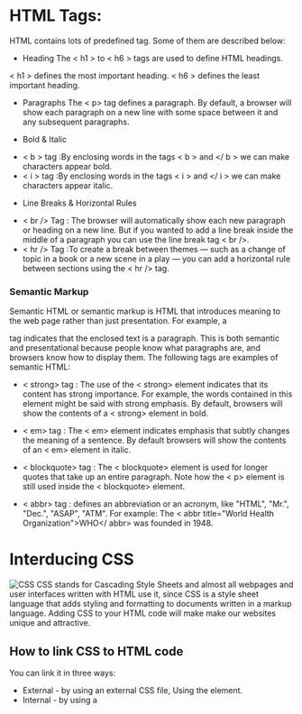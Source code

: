 
# HTML Tags:
HTML contains lots of predefined tag. Some of them are described below:

* Heading
The < h1 > to < h6 > tags are used to define HTML headings.

< h1 > defines the most important heading. < h6 > defines the least important heading.

* Paragraphs 
The < p> tag defines a paragraph. By default, a browser will show each paragraph on a new line with some space between it and any subsequent paragraphs.

* Bold & Italic
- < b > tag :By enclosing words in the tags < b > and </ b > we can make characters appear bold.
- < i > tag :By enclosing words in the tags < i > and </ i > we can make characters appear italic.

 * Line Breaks & Horizontal Rules
 - < br /> Tag : The browser will automatically show each new paragraph or heading on a new line. But if you wanted to add a line break inside the middle of a paragraph you can use the line break tag < br />.
 - < hr /> Tag :To create a break between themes — such as a change of topic in a book or a new scene in a play — you can add a horizontal rule between sections using the < hr /> tag.

 ### Semantic Markup

 Semantic HTML or semantic markup is HTML that introduces meaning to the web page rather than just presentation. For example, a <p> tag indicates that the enclosed text is a paragraph. This is both semantic and presentational because people know what paragraphs are, and browsers know how to display them. The following tags are examples of semantic HTML:

 - < strong> tag :
The use of the < strong>
element indicates that its
content has strong importance.
For example, the words
contained in this element might
be said with strong emphasis.
By default, browsers will show
the contents of a < strong>
element in bold.

- < em> tag :
The < em> element indicates
emphasis that subtly changes
the meaning of a sentence.
By default browsers will show
the contents of an < em> element
in italic.

- < blockquote> tag :
The < blockquote> element is
used for longer quotes that take
up an entire paragraph. Note
how the < p> element is still
used inside the < blockquote>
element. 

- < abbr> tag : defines an abbreviation or an acronym, like "HTML", "Mr.", "Dec.", "ASAP", "ATM". For example: 
The < abbr title="World Health Organization">WHO</ abbr> was founded in 1948.

# Interducing CSS  
![CSS](https://www.tutorialrepublic.com/lib/images/css-illustration.png)
CSS stands for Cascading Style Sheets and almost all webpages and user interfaces written with HTML use it, since CSS is a style sheet language that adds styling and formatting to documents written in a markup language. Adding CSS to your HTML code will make make our websites unique and attractive.

## How to link CSS to HTML code
You can link it in three ways:
* External - by using an external CSS file, Using the <link> element.
* Internal - by using a <style> *element* in the <*head*> *section*
* Inline - by using the style attribute in HTML elements

## CSS Syntax
![CSSS](https://www.tutorialrepublic.com/lib/images/css-selector.png)

As you can see, The *selector* specifies which element or elements in the HTML page the CSS rule applies to. While the *declarations* within the block determines how the elements are formatted on a webpage. Each declaration consists of a property and a value separated by a colon (:) and ending with a semicolon (;), and the declaration groups are surrounded by curly braces {}. The property is the style attribute you want to format; for example you can change the padding, color, font , etc. 

## CSS Selectors

In CSS, selectors are patterns used to select the element(s) you want to style. Selectors are one of the most important aspects of CSS as they allow you to target specific elements on your web page in various ways so that they can be styled.
There are several types of selectors in CSS, the table below mentions the common used ones:

| Selector | description |
| ---:| ---:|
|Element Type Selectors   | matches all instance of the element in the document with the corresponding element type name. | 
| Id Selectors  | The id selector is used to define style rules for a single or unique element  |
| Class Selectors  | Selects all elements set within its class attribute |


# Basic JavaScript Instructions

![prog](https://res.cloudinary.com/springboard-images/image/upload/q_auto,f_auto,fl_lossy/wordpress/2019/08/sb-blog-java.png)

* Statements
A script is a series of instructions that a computer can follow one-by-one.
Each individual instruction or step is known as a statement.
Statements should end with a semicolon. 

![prog1](https://i1.wp.com/pandabunnytech.com/wp-content/uploads/2018/11/types-of-statements-in-javascript-e1543313160116.png)

* Comments
    You should write comments to explain what your code does. They help make your code easier to read and understand. This can help you and others who read your code. There are two ways to add a comment:
    1. Single comment: by adding  //  
    2. Multi-line comment: by writting your comment in between  /*   */  
              
* Variable
  
    ![varsec](https://miro.medium.com/max/734/1*IKWdLy1iqPGcVgaYZDlhvg.png)

     variables are used to store data values. JavaScript uses the **var**  keyword to declare variables. An equal sign is used to assign values to variables.   
            For example: var sum = 0 ;

     Multiple data types can be stored in variables,  JavaScript distinguishes between numbers, strings, and true or false values. The example bellow shows how to store different data types in var :
                
                 var pi = 3.14;
                 var person = "John Doe";
                 var answer = 'Yes I am!';    

* Array

- JavaScript arrays are used to store multiple values in a single variable. An array is a special variable, which can hold more than one value at a time. 
To creat an Array: 
var cars = ["Saab", "Volvo", "BMW"];

- Values in an array are accessed as if they are in
a numbered list. It is important to know that the
numbering of this list starts at zero (not one). 

* Comparsion Operators 

A comparison operator compares its operands and returns a logical value based on whether the comparison is true. The operands can be numerical, string, logical, or object values.
The following table describes the comparison operators:

 | Operator | Description |
|----: |---:|
| Equal (==)   |    Returns true if the operands are equal.   |
| Not equal (!=)   |  Returns true if the operands are not equal.     |
| Strict equal (===)    |   Returns true if the operands are equal and of the same type.    |
| Strict not equal (!==)    | Checks if the operands are of the same type but not equal, and vise versa |
| Greater than (>)    |   Returns true if the left operand is greater than the right operand.    |
| Greater than or equal (>=)    |  Returns true if the left operand is greater than or equal the right |

* Logical Operators
Logical operators are typically used with Boolean (logical) values, The logical operators are described in the following table.

![truth](https://www.startertutorials.com/corejava/wp-content/uploads/2014/10/Logical-operators-table.jpg)

* Conditional Statements

- if statment : we use the if statement to specify a block of JavaScript code to be executed if a condition is true.
The syntax for a basic if statement is as follows :

if (expression) {
   Statement(s) to be executed if expression is true
}

- if...else statement :
The 'if...else' statement is the next form of control statement that allows JavaScript to execute statements in a more controlled way. The JavaScript expression is evaluated. If the resulting value is true, the given statement(s) in the ‘if’ block, are executed. If the expression is false, then the given statement(s) in the else block are executed.

# Git Commit massage

- What is a commit message?
The commit command is used to save changes to a local repository after staging in Git. However, before you can save changes in Git, you have to tell Git which changes you want to save as you might have made tons of edits. A great way to do that is by adding a commit message to identify your changes.

- How to write good commit messages
There are several conventions used by different teams and developers to write good commit messages. You can apply The seven rules of a great Git commit message:

1. Separate subject from body with a blank line
2. Limit the subject line to 50 characters
3. Capitalize the subject line
4. Do not end the subject line with a period
5. Use the imperative mood in the subject line
6. Wrap the body at 72 characters
7. Use the body to explain what and why vs. how


